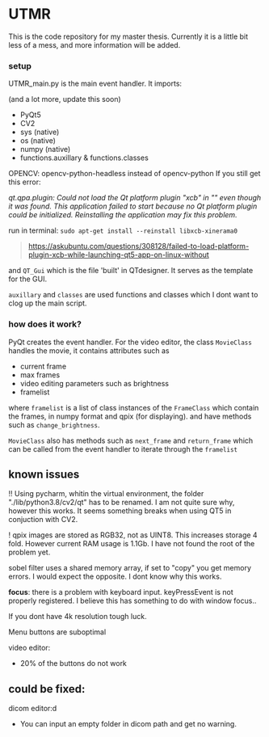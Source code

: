# UTMR

This is the code repository for my master thesis.
Currently it is a little bit less of a mess, and more information will be added.


### setup
UTMR_main.py is the main event handler. It imports:

(and a lot more, update this soon)

* PyQt5
* CV2
* sys (native)
* os (native)
* numpy (native)
* functions.auxillary & functions.classes

OPENCV:
opencv-python-headless
instead of opencv-python
If you still get this error:

_qt.qpa.plugin: Could not load the Qt platform plugin "xcb" in "" even though it was found. This application failed to_
_start because no Qt platform plugin could be initialized. Reinstalling the application may fix this problem._

run in terminal: `sudo apt-get install --reinstall libxcb-xinerama0`
> https://askubuntu.com/questions/308128/failed-to-load-platform-plugin-xcb-while-launching-qt5-app-on-linux-without

and `QT_Gui` which is the file 'built' in QTdesigner. It serves
as the template for the GUI.

`auxillary` and `classes` are used functions and classes which I dont want
to clog up the main script. 

### how does it work?
PyQt creates the event handler. For the video editor, the class `MovieClass` handles
the movie, it contains attributes such as
* current frame
* max frames
* video editing parameters such as brightness
* framelist

where `framelist` is a list of class instances of the `FrameClass` which 
contain the frames, in numpy format and qpix (for displaying). and have methods
such as `change_brightness`.

`MovieClass` also has methods such as `next_frame` and `return_frame` which can be 
called from the event handler to iterate through the `framelist`


## known issues
!! Using pycharm, whitin the virtual environment, the folder "./lib/python3.8/cv2/qt"
has to be renamed. I am not quite sure why, however this works. It seems  something breaks when using QT5
in conjuction with CV2.

! qpix images are stored as RGB32, not as UINT8. This increases storage 4 fold.
However current RAM usage is 1.1Gb. I have not found the root of the problem yet.

sobel filter uses a shared memory array, if set to "copy" you get memory errors. 
I would expect the opposite. I dont know why this works. 

**focus**: there is a problem with keyboard input. keyPressEvent is not 
properly registered. I believe this has something to do with window focus..

If you dont have 4k resolution tough luck.

Menu buttons are suboptimal

video editor:
* 20% of the buttons do not work

## could be fixed:
dicom editor:d

* You can input an empty folder in dicom path and get no warning.